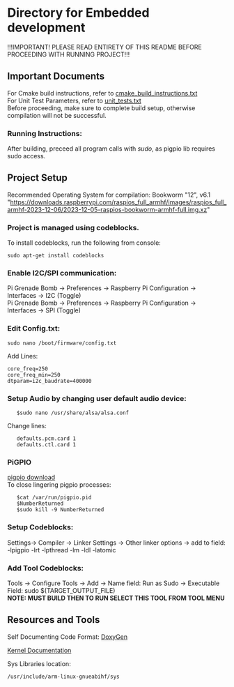 # Directory for Embedded development  
  
!!!IMPORTANT! PLEASE READ ENTIRETY OF THIS README BEFORE PROCEEDING WITH RUNNING PROJECT!!!  
  
## Important Documents  
  
For Cmake build instructions, refer to [cmake_build_instructions.txt]("./embedded/cmake_build_instructions.txt")  
For Unit Test Parameters, refer to [unit_tests.txt]("./embedded/unit_tests.txt")  
Before proceeding, make sure to complete build setup, otherwise compilation will not be successful.  
  
### Running Instructions:  
After building, preceed all program calls with _sudo_, as pigpio lib requires sudo access.  
  
## Project Setup  
  
Recommended Operating System for compilation: Bookworm "12", v6.1 "https://downloads.raspberrypi.com/raspios_full_armhf/images/raspios_full_armhf-2023-12-06/2023-12-05-raspios-bookworm-armhf-full.img.xz"  
  
### Project is managed using codeblocks.  
To install codeblocks, run the following from console:  
```
sudo apt-get install codeblocks  
```  
### Enable I2C/SPI communication:  
Pi Grenade Bomb -> Preferences -> Raspberry Pi Configuration -> Interfaces -> I2C (Toggle)  
Pi Grenade Bomb -> Preferences -> Raspberry Pi Configuration -> Interfaces -> SPI (Toggle)  
  
### Edit Config.txt:  
```
sudo nano /boot/firmware/config.txt
``` 
Add Lines:  
```
core_freq=250  
core_freq_min=250  
dtparam=i2c_baudrate=400000  
```  
### Setup Audio by changing user default audio device:  
```
   $sudo nano /usr/share/alsa/alsa.conf
```
Change lines:
```
   defaults.pcm.card 1  
   defaults.ctl.card 1  
```
### PiGPIO
[pigpio download]("https://abyz.me.uk/rpi/pigpio/download.html")  
To close lingering pigpio processes:  
```
   $cat /var/run/pigpio.pid  
   $NumberReturned   
   $sudo kill -9 NumberReturned
```
  
### Setup Codeblocks:  
Settings-> Compiler -> Linker Settings -> Other linker options -> add to field: -lpigpio -lrt -lpthread -lm -ldl -latomic  
  
### Add Tool Codeblocks:  
Tools -> Configure Tools -> Add -> Name field: Run as Sudo -> Executable Field: sudo $(TARGET_OUTPUT_FILE)   
**NOTE: MUST BUILD THEN TO RUN SELECT THIS TOOL FROM TOOL MENU**  
  
## Resources and Tools
  
Self Documenting Code Format: [DoxyGen]("https://www.doxygen.nl/manual/docblocks.html")    
  
[Kernel Documentation]("https://www.kernel.org/doc/Documentation/")  
  
Sys Libraries location:  
```
/usr/include/arm-linux-gnueabihf/sys
```
